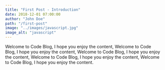 ```yaml
---
title: "First Post - Introduction"
date: 2018-12-01 07:00:00
author: "John Doe"
path: "/first-post"
image: "../images/javascript.jpg"
image_alt: "javascript"
---
```


Welcome to Code Blog, I hope you enjoy the content, Welcome to Code Blog, I hope you enjoy the content, Welcome to Code Blog, I hope you enjoy the content, Welcome to Code Blog, I hope you enjoy the content, Welcome to Code Blog, I hope you enjoy the content.
